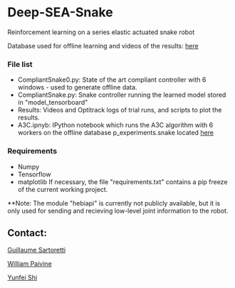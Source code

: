 # Deep-SEA-Snake
Reinforcement learning on a series elastic actuated snake robot

Database used for offline learning and videos of the results:
[here](https://drive.google.com/drive/folders/0B7U-QvG8MT1qdFhvYzRNVWtjQlk?usp=sharing)

### File list

- CompliantSnake0.py: State of the art compliant controller with 6 windows - used to
  generate offline data.
- CompliantSnake.py: Snake controller running the learned model stored in
  "model_tensorboard"
- Results: Videos and Optitrack logs of trial runs, and scripts to plot the
  results.
- A3C.ipnyb: IPython notebook which runs the A3C algorithm with 6 workers
  on the offline database p_experiments.snake located [here](https://drive.google.com/drive/folders/0B7U-QvG8MT1qdFhvYzRNVWtjQlk?usp=sharing)
### Requirements
- Numpy
- Tensorflow
- matplotlib
If necessary, the file "requirements.txt" contains a pip freeze of the
current working project.

**Note: The module "hebiapi" is currently not publicly available, but it is
only used for sending and recieving low-level joint information to the
robot.
## Contact:

[Guillaume Sartoretti](gsartore@andrew.cmu.edu)

[William Paivine](wjp@andrew.cmu.edu)

[Yunfei Shi](yunfei.shi@connect.polyu.hk)
